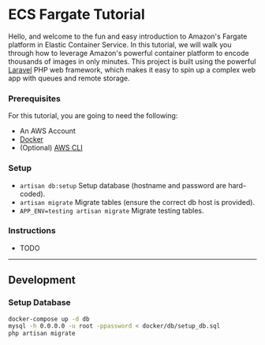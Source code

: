 # ECS Fargate Tutorial

Hello, and welcome to the fun and easy introduction to Amazon's Fargate platform in Elastic Container Service. In this tutorial, we will walk you through how to leverage Amazon's powerful container platform to encode thousands of images in only minutes. This project is built using the powerful [Laravel](https://laravel.com/) PHP web framework, which makes it easy to spin up a complex web app with queues and remote storage. 

### Prerequisites

For this tutorial, you are going to need the following:

- An AWS Account
- [Docker](https://www.docker.com/)
- (Optional) [AWS CLI](https://docs.aws.amazon.com/cli/latest/userguide/installing.html)

### Setup
- `artisan db:setup` Setup database (hostname and password are hard-coded).
- `artisan migrate` Migrate tables (ensure the correct db host is provided).
- `APP_ENV=testing artisan migrate`  Migrate testing tables.

### Instructions
- TODO

---

## Development

### Setup Database
```bash
docker-compose up -d db
mysql -h 0.0.0.0 -u root -ppassword < docker/db/setup_db.sql
php artisan migrate
```
